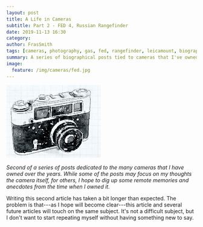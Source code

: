 ```yaml
---
layout: post
title: A Life in Cameras
subtitle: Part 2 - FED 4, Russian Rangefinder
date: 2019-11-13 16:30
category:
author: FrasSmith
tags: [cameras, photography, gas, fed, rangefinder, leicamount, biographical]
summary: A series of biographical posts tied to cameras that I've owned
image:
  feature: /img/cameras/fed.jpg
---
```

<img src="/img/cameras/fed.jpg" style="width: 250px;" />

_Second of a series of posts dedicated to the many cameras that I have owned over the years. While some of the posts may focus on my thoughts the camera itself, for others, I hope to dig up some remote memories and anecdotes from the time when I owned it._
<!--more-->

Writing this second article has taken a bit longer than expected. The problem is that---as I hope will become clear---this article and several future articles will touch on the same subject. It's not a difficult subject, but I don't want to start repeating myself without having something new to say.